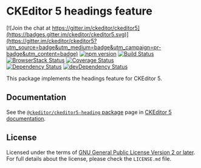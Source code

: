 CKEditor 5 headings feature
========================================

[![Join the chat at https://gitter.im/ckeditor/ckeditor5](https://badges.gitter.im/ckeditor/ckeditor5.svg)](https://gitter.im/ckeditor/ckeditor5?utm_source=badge&utm_medium=badge&utm_campaign=pr-badge&utm_content=badge)
[![npm version](https://badge.fury.io/js/%40ckeditor%2Fckeditor5-heading.svg)](https://www.npmjs.com/package/@ckeditor/ckeditor5-heading)
[![Build Status](https://travis-ci.org/ckeditor/ckeditor5-heading.svg?branch=master)](https://travis-ci.org/ckeditor/ckeditor5-heading)
[![BrowserStack Status](https://automate.browserstack.com/automate/badge.svg?badge_key=d3hvenZqQVZERFQ5d09FWXdyT0ozVXhLaVltRFRjTTUyZGpvQWNmWVhUUT0tLUZqNlJ1YWRUd0RvdEVOaEptM1B2Q0E9PQ==--c9d3dee40b9b4471ff3fb516d9ecf8d09292c7e0)](https://automate.browserstack.com/public-build/d3hvenZqQVZERFQ5d09FWXdyT0ozVXhLaVltRFRjTTUyZGpvQWNmWVhUUT0tLUZqNlJ1YWRUd0RvdEVOaEptM1B2Q0E9PQ==--c9d3dee40b9b4471ff3fb516d9ecf8d09292c7e0)
[![Coverage Status](https://coveralls.io/repos/github/ckeditor/ckeditor5-heading/badge.svg?branch=master)](https://coveralls.io/github/ckeditor/ckeditor5-heading?branch=master)
<br>
[![Dependency Status](https://david-dm.org/ckeditor/ckeditor5-heading/status.svg)](https://david-dm.org/ckeditor/ckeditor5-heading)
[![devDependency Status](https://david-dm.org/ckeditor/ckeditor5-heading/dev-status.svg)](https://david-dm.org/ckeditor/ckeditor5-heading?type=dev)

This package implements the headings feature for CKEditor 5.

## Documentation

See the [`@ckeditor/ckeditor5-heading` package](https://docs.ckeditor.com/ckeditor5/latest/api/heading.html) page in [CKEditor 5 documentation](https://docs.ckeditor.com/ckeditor5/latest/).

## License

Licensed under the terms of [GNU General Public License Version 2 or later](http://www.gnu.org/licenses/gpl.html). For full details about the license, please check the `LICENSE.md` file.
